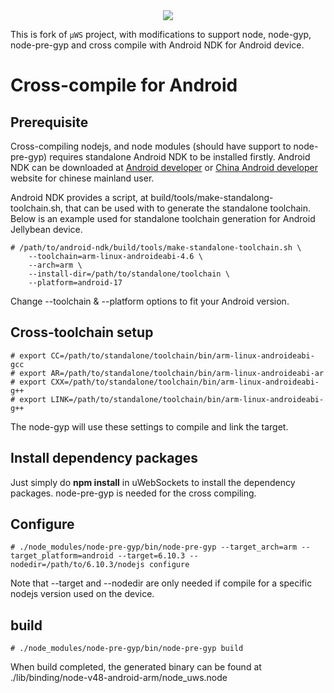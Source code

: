 <div align="center"><img src="misc/images/logo.png"/></div>

This is fork of `µWS` project, with modifications to support node, node-gyp, node-pre-gyp and cross compile with Android NDK for Android device.

# Cross-compile for Android

## Prerequisite

Cross-compiling nodejs, and node modules (should have support to node-pre-gyp) requires standalone Android NDK to be installed firstly. Android NDK can be downloaded at [Android developer]( https://developer.android.com/ndk/downloads/index.html) or [China Android developer](https://developer.android.google.cn/ndk/downloads/index.html) website for chinese mainland user.

Android NDK provides a script, at build/tools/make-standalong-toolchain.sh, that can be used with to generate the standalone toolchain. Below is an example used for standalone toolchain generation for Android Jellybean device.

```
# /path/to/android-ndk/build/tools/make-standalone-toolchain.sh \
    --toolchain=arm-linux-androideabi-4.6 \
    --arch=arm \
    --install-dir=/path/to/standalone/toolchain \
    --platform=android-17
```

Change \-\-toolchain & \-\-platform options to fit your Android version.

## Cross-toolchain setup

```
# export CC=/path/to/standalone/toolchain/bin/arm-linux-androideabi-gcc
# export AR=/path/to/standalone/toolchain/bin/arm-linux-androideabi-ar
# export CXX=/path/to/standalone/toolchain/bin/arm-linux-androideabi-g++
# export LINK=/path/to/standalone/toolchain/bin/arm-linux-androideabi-g++
```

The node-gyp will use these settings to compile and link the target.

## Install dependency packages

Just simply do __npm install__ in uWebSockets to install the dependency packages. node-pre-gyp is needed for the cross compiling.

## Configure

```
# ./node_modules/node-pre-gyp/bin/node-pre-gyp --target_arch=arm --target_platform=android --target=6.10.3 --nodedir=/path/to/6.10.3/nodejs configure
```

Note that \-\-target and \-\-nodedir are only needed if compile for a specific nodejs version used on the device.

## build

```
# ./node_modules/node-pre-gyp/bin/node-pre-gyp build
```

When build completed, the generated binary can be found at ./lib/binding/node-v48-android-arm/node_uws.node
